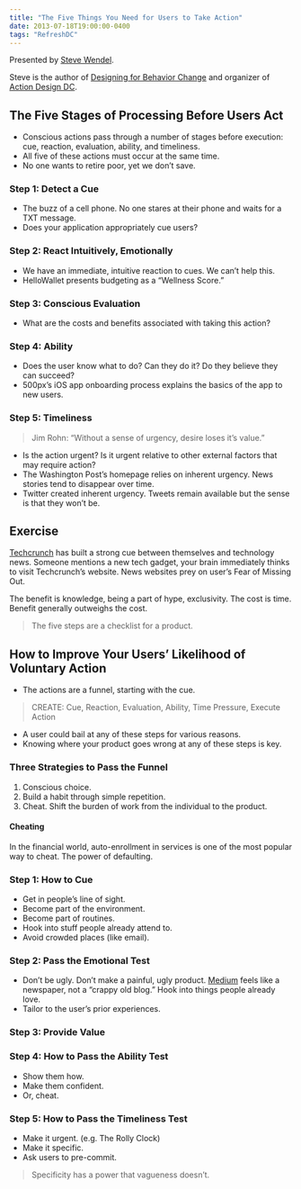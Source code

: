 ```yaml
---
title: "The Five Things You Need for Users to Take Action"
date: 2013-07-18T19:00:00-0400
tags: "RefreshDC"
---
```


Presented by [Steve Wendel](http://www.hellowallet.com/).

Steve is the author of [Designing for Behavior Change](http://bit.ly/changebehavior) and organizer of [Action Design DC](http://www.meetup.com/Action-Design-DC/).

## The Five Stages of Processing Before Users Act

- Conscious actions pass through a number of stages before execution: cue, reaction, evaluation, ability, and timeliness.
- All five of these actions must occur at the same time.
- No one wants to retire poor, yet we don’t save.

### Step 1: Detect a Cue

- The buzz of a cell phone. No one stares at their phone and waits for a TXT message.
- Does your application appropriately cue users?

### Step 2: React Intuitively, Emotionally

- We have an immediate, intuitive reaction to cues. We can’t help this.
- HelloWallet presents budgeting as a “Wellness Score.”

### Step 3: Conscious Evaluation

- What are the costs and benefits associated with taking this action?

### Step 4: Ability

- Does the user know what to do? Can they do it? Do they believe they can succeed?
- 500px’s iOS app onboarding process explains the basics of the app to new users.

### Step 5: Timeliness

> Jim Rohn: “Without a sense of urgency, desire loses it’s value.”

- Is the action urgent? Is it urgent relative to other external factors that may require action?
- The Washington Post’s homepage relies on inherent urgency. News stories tend to disappear over time.
- Twitter created inherent urgency. Tweets remain available but the sense is that they won’t be.


## Exercise

[Techcrunch](http://www.techcrunch.com/) has built a strong cue between themselves and technology news. Someone mentions a new tech gadget, your brain immediately thinks to visit Techcrunch’s website. News websites prey on user’s Fear of Missing Out.

The benefit is knowledge, being a part of hype, exclusivity. The cost is time. Benefit generally outweighs the cost.

> The five steps are a checklist for a product.


## How to Improve Your Users’ Likelihood of Voluntary Action

- The actions are a funnel, starting with the cue.

> CREATE: Cue, Reaction, Evaluation, Ability, Time Pressure, Execute Action

- A user could bail at any of these steps for various reasons.
- Knowing where your product goes wrong at any of these steps is key.

### Three Strategies to Pass the Funnel

1. Conscious choice.
2. Build a habit through simple repetition.
3. Cheat. Shift the burden of work from the individual to the product.

#### Cheating

In the financial world, auto-enrollment in services is one of the most popular way to cheat. The power of defaulting.

### Step 1: How to Cue

- Get in people’s line of sight.
- Become part of the environment.
- Become part of routines.
- Hook into stuff people already attend to.
- Avoid crowded places (like email).

### Step 2: Pass the Emotional Test

- Don’t be ugly. Don’t make a painful, ugly product. [Medium](http://www.medium.com/) feels like a newspaper, not a “crappy old blog.” Hook into things people already love.
- Tailor to the user’s prior experiences.

### Step 3: Provide Value

### Step 4: How to Pass the Ability Test

- Show them how.
- Make them confident.
- Or, cheat.

### Step 5: How to Pass the Timeliness Test

- Make it urgent. (e.g. The Rolly Clock)
- Make it specific.
- Ask users to pre-commit.

> Specificity has a power that vagueness doesn’t.
